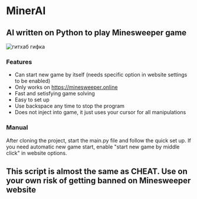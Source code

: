 # MinerAI

## AI written on Python to play Minesweeper game

![гитхаб гифка](https://user-images.githubusercontent.com/87702433/213556724-b2e0d092-368a-4ec6-b2a2-19dca486794d.gif)

### Features
- Can start new game by itself (needs specific option in website settings to be enabled)
- Only works on https://minesweeper.online
- Fast and setisfying game solving
- Easy to set up
- Use backspace any time to stop the program
- Does not inject into game, it just uses your cursor for all manipulations 

### Manual
After cloning the project, start the main.py file and follow the quick set up. 
If you need automatic new game start, enable "start new game by middle click" in website options.

## This script is almost the same as CHEAT. Use on your own risk of getting banned on Minesweeper website
